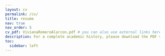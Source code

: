 ```yaml
---
layout: cv
permalink: /cv/
title: resume
nav: true
nav_order: 5
cv_pdf: VivianaRomeroAlarcon.pdf # you can also use external links here
description: For a complete academic history, please download the PDF version of my CV
toc:
  sidebar: left
---
```

